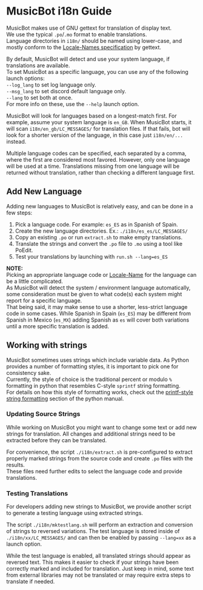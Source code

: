 # MusicBot i18n Guide  

MusicBot makes use of GNU gettext for translation of display text.  
We use the typical `.po`/`.mo` format to enable translations.  
Language directories in `i18n/` should be named using lower-case, and mostly conform to the [Locale-Names specification](https://www.gnu.org/savannah-checkouts/gnu/gettext/manual/html_node/Locale-Names.html) by gettext.  

By default, MusicBot will detect and use your system language, if translations are available.  
To set MusicBot as a specific language, you can use any of the following launch options:  
 `--log_lang`  to set log language only.  
 `--msg_lang`  to set discord default language only.  
 `--lang`  to set both at once.  
For more info on these, use the `--help` launch option.

MusicBot will look for languages based on a longest-match first. For example, assume your system language is `en_GB`.  When MusicBot starts, it will scan `i18n/en_gb/LC_MESSAGES/` for translation files. If that fails, bot will look for a shorter version of the language, in this case just `i18n/en/...` instead.  

Multiple language codes can be specified, each separated by a comma, where the first are considered most favored. However, only one language will be used at a time. Translations missing from one language will be returned without translation, rather than checking a different language first.

## Add New Language  

Adding new languages to MusicBot is relatively easy, and can be done in a few steps:  
1. Pick a language code. For example: `es_ES` as in Spanish of Spain.  
2. Create the new language directories. Ex.: `./i18n/es_es/LC_MESSAGES/`  
3. Copy an existing `.po` or run `extract.sh` to make empty translations.  
4. Translate the strings and convert the `.po` file to `.mo` using a tool like PoEdit.
5. Test your translations by launching with `run.sh --lang=es_ES`  

**NOTE:**   
Picking an appropriate language code or [Locale-Name](https://www.gnu.org/savannah-checkouts/gnu/gettext/manual/html_node/Locale-Names.html) for the language can be a little complicated.  
As MusicBot will detect the system / environment language automatically, some consideration must be given to what code(s) each system might report for a specific language.  
That being said, it may make sense to use a shorter, less-strict language code in some cases. While Spanish in Spain (`es_ES`) may be different from Spanish in Mexico (`es_MX`) adding Spanish as `es` will cover both variations until a more specific translation is added.  

## Working with strings  

MusicBot sometimes uses strings which include variable data. As Python provides a number of formatting styles, it is important to pick one for consistency sake.  
Currently, the style of choice is the traditional percent or modulo `%` formatting in python that resembles C-style `sprintf` string formatting.  
For details on how this style of formatting works, check out the [printf-style string formatting](https://docs.python.org/3.10/library/stdtypes.html#printf-style-string-formatting) section of the python manual.

### Updating Source Strings
While working on MusicBot you might want to change some text or add new strings for translation.  All changes and additional strings need to be extracted before they can be translated.  

For convenience, the script `./i18n/extract.sh` is pre-configured to extract properly marked strings from the source code and create `.po` files with the results.  
These files need further edits to select the language code and provide translations.

### Testing Translations
For developers adding new strings to MusicBot, we provide another script to generate a testing language using extracted strings.  

The script `./i18n/mktestlang.sh` will perform an extraction and conversion of strings to reversed variations. The test language is stored inside of `./i18n/xx/LC_MESSAGES/` and can then be enabled by passing `--lang=xx` as a launch option.  

While the test language is enabled, all translated strings should appear as reversed text.  This makes it easier to check if your strings have been correctly marked and included for translation.  Just keep in mind, some text from external libraries may not be translated or may require extra steps to translate if needed.  

